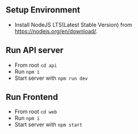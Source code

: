 ## Setup Environment
* Install NodeJS LTS(Latest Stable Version) from https://nodejs.org/en/download/.

## Run API server
* From root `cd api`
* Run `npm i`
* Start server with `npm run dev`

## Run Frontend
* From root `cd web`
* Run `npm i`
* Start server with `npm start`
